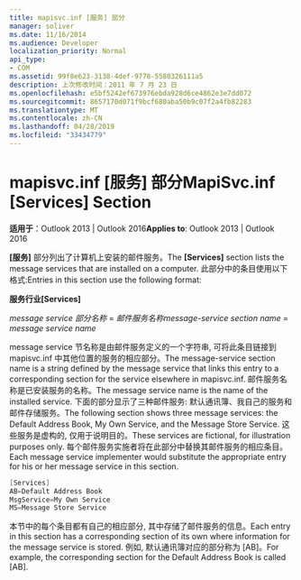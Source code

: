 ```yaml
---
title: mapisvc.inf [服务] 部分
manager: soliver
ms.date: 11/16/2014
ms.audience: Developer
localization_priority: Normal
api_type:
- COM
ms.assetid: 99f8e623-3138-4def-9778-5580326111a5
description: 上次修改时间：2011 年 7 月 23 日
ms.openlocfilehash: e5bf5242ef673976ebda928d6ce4862e3e7dd072
ms.sourcegitcommit: 8657170d071f9bcf680aba50b9c07f2a4fb82283
ms.translationtype: MT
ms.contentlocale: zh-CN
ms.lasthandoff: 04/28/2019
ms.locfileid: "33434779"
---
```

# <a name="mapisvcinf-services-section"></a><span data-ttu-id="4c7a8-103">mapisvc.inf [服务] 部分</span><span class="sxs-lookup"><span data-stu-id="4c7a8-103">MapiSvc.inf [Services] Section</span></span>

  
  
<span data-ttu-id="4c7a8-104">**适用于**：Outlook 2013 | Outlook 2016</span><span class="sxs-lookup"><span data-stu-id="4c7a8-104">**Applies to**: Outlook 2013 | Outlook 2016</span></span> 
  
<span data-ttu-id="4c7a8-105">**[服务]** 部分列出了计算机上安装的邮件服务。</span><span class="sxs-lookup"><span data-stu-id="4c7a8-105">The **[Services]** section lists the message services that are installed on a computer.</span></span> <span data-ttu-id="4c7a8-106">此部分中的条目使用以下格式:</span><span class="sxs-lookup"><span data-stu-id="4c7a8-106">Entries in this section use the following format:</span></span> 
  
 <span data-ttu-id="4c7a8-107">**服务行业**</span><span class="sxs-lookup"><span data-stu-id="4c7a8-107">**[Services]**</span></span>
  
 <span data-ttu-id="4c7a8-108">_message service 部分名称_ =  _邮件服务名称_</span><span class="sxs-lookup"><span data-stu-id="4c7a8-108">_message-service section name_ =  _message service name_</span></span>
  
<span data-ttu-id="4c7a8-109">message service 节名称是由邮件服务定义的一个字符串, 可将此条目链接到 mapisvc.inf 中其他位置的服务的相应部分。</span><span class="sxs-lookup"><span data-stu-id="4c7a8-109">The message-service section name is a string defined by the message service that links this entry to a corresponding section for the service elsewhere in mapisvc.inf.</span></span> <span data-ttu-id="4c7a8-110">邮件服务名称是已安装服务的名称。</span><span class="sxs-lookup"><span data-stu-id="4c7a8-110">The message service name is the name of the installed service.</span></span> <span data-ttu-id="4c7a8-111">下面的部分显示了三种邮件服务: 默认通讯簿、我自己的服务和邮件存储服务。</span><span class="sxs-lookup"><span data-stu-id="4c7a8-111">The following section shows three message services: the Default Address Book, My Own Service, and the Message Store Service.</span></span> <span data-ttu-id="4c7a8-112">这些服务是虚构的, 仅用于说明目的。</span><span class="sxs-lookup"><span data-stu-id="4c7a8-112">These services are fictional, for illustration purposes only.</span></span> <span data-ttu-id="4c7a8-113">每个邮件服务实施者将在此部分中替换其邮件服务的相应条目。</span><span class="sxs-lookup"><span data-stu-id="4c7a8-113">Each message service implementer would substitute the appropriate entry for his or her message service in this section.</span></span>
  
```cpp
[Services]
AB=Default Address Book
MsgService=My Own Service
MS=Message Store Service

```

<span data-ttu-id="4c7a8-114">本节中的每个条目都有自己的相应部分, 其中存储了邮件服务的信息。</span><span class="sxs-lookup"><span data-stu-id="4c7a8-114">Each entry in this section has a corresponding section of its own where information for the message service is stored.</span></span> <span data-ttu-id="4c7a8-115">例如, 默认通讯簿对应的部分称为 [AB]。</span><span class="sxs-lookup"><span data-stu-id="4c7a8-115">For example, the corresponding section for the Default Address Book is called [AB].</span></span>
  

